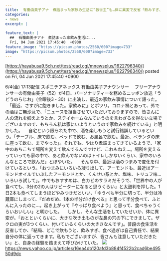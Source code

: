 ```yaml
---
title:  有働由美子アナ　煮詰まった家飲み生活に“救世主”も…体に異変で反省「飲みすぎ、食べ過ぎは自己責任で」  
categories:
- news
excerpt: |
  
feature_text: |
  ##  有働由美子アナ　煮詰まった家飲み生活に...
  Fri, 04 Jun 2021 17:45:40  +0900
feature_image: "https://picsum.photos/2560/600?image=733"
image: "https://picsum.photos/2560/600?image=733"
---
```


[https://hayabusa9.5ch.net/test/read.cgi/mnewsplus/1622796340/](https://hayabusa9.5ch.net/test/read.cgi/mnewsplus/1622796340/)
posted on Fri, 04 Jun 2021 17:45:40  +0900

<!--more-->

6/4(金) 17:13配信 スポニチアネックス 有働由美子アナウンサー 　フリーアナウンサーの有働由美子（52）が4日、パーソナリティーを務めるニッポン放送「うどうのらじお」（金曜後3・30）に出演し、最近の家飲み事情について語った。 　「最近、さすがに飽きました。家飲みに」とポツリ。コロナ禍とあって、外での酒はご無沙汰で、「ニュースを担当させていただいておりますので、皆さんに人の流れを抑えようとか、ステイホームなんていうのを言わざるを得ない立場でございますので、もちろん私は家にいようというので家飲みを続けている」と明かした。 　自宅という限られた中で、酒を楽しもうと試行錯誤しているという。「テーブル、床で飲む、ベッドで飲む、お風呂で飲む。最近、ベランダの床に座って飲む、までやった」。それでも、やはり煮詰まってきているようで、「家中のあちこちで場所を変えて飲んでるんですけど、これもねえ…。場所を変えるっていっても家の中で、あと飲んでないのはトイレしかないくらい、家中のいろんなところで飲んだ」とぼやいた。 　そんな中、最近は酒のつまみで変化を付けているという。「おつまみにいろいろ凝り出して、アーモンドも、最近はアーモンドオイルでいぶしたアーモンドとか、くんせい系とか、塩味、トリュフ味…いろいろ試して」。中でもおすすめは、白カビのサラミだそうで、「世界中の人が食べても、3分の2の人はリピーターになると思うくらい」と太鼓判を押した。1日2本も食べてしまうほどやみつきだといい、「ゆうべも半分に切って、半分は冷蔵庫にしまって、『だめだめ、1本の半分だけ食べる』と思って半分食べて、ふとんに入ったのに…。起き上がって『やっぱり食べよう』と思って、食べちゃうくらいおいしい」と明かした。 　しかし、そんな生活をしていたせいか、体に異変が。「おとといくらいに、大きな吹き出ものが左鼻の穴の下にできまして。ザクロの実が3つくらい、付いているくらいの大きさなんです」。普段の食生活を反省してか、「結局、どこで飲もうと、飲みすぎ、食べ過ぎは自己責任で、結果自分の体に返ってきます。私もでございますが、皆さんも注意していただきたい」と、自身の経験を踏まえて呼びかけていた。 ![](https://amd-pctr.c.yimg.jp/r/iwiz-amd/20210604-00000211-spnannex-000-4-view.jpg) https://news.yahoo.co.jp/articles/16ea4db120afd3b884f4522b2cad6be49550d9dc
